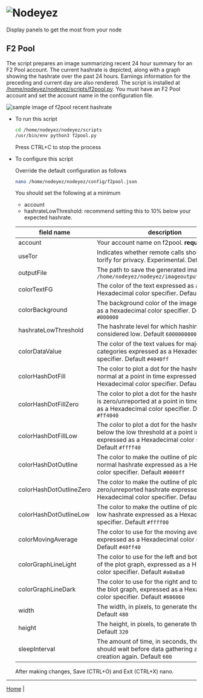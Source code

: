 # ![Nodeyez](../images/nodeyez.svg)
Display panels to get the most from your node

## F2 Pool

The script prepares an image summarizing recent 24 hour summary for an F2 Pool
account.  The current hashrate is depicted, along with a graph showing the
hashrate over the past 24 hours.  Earnings information for the preceding and
current day are also rendered.  The script is installed at
[/home/nodeyez/nodeyez/scripts/f2pool.py](../scripts/f2pool.py).
You must have an F2 Pool account and set the account name in the configuration
file.

![sample image of f2pool recent hashrate](../images/f2pool.png)

* To run this script

   ```sh
   cd /home/nodeyez/nodeyez/scripts
   /usr/bin/env python3 f2pool.py
   ```

   Press CTRL+C to stop the process

* To configure this script

   Override the default configuration as follows

   ```sh
   nano /home/nodeyez/nodeyez/config/f2pool.json
   ```
  
   You should set the following at a minimum
   - account
   - hashrateLowThreshold: recommend setting this to 10% below your expected hashrate.


   | field name | description |
   | --- | --- |
   | account | Your account name on f2pool. **required** |
   | useTor | Indicates whether remote calls should use torify for privacy. Experimental. Default `true` |
   | outputFile | The path to save the generated image. Default `/home/nodeyez/nodeyez/imageoutput/f2pool.png` |
   | colorTextFG | The color of the text expressed as a Hexadecimal color specifier. Default `#ffffff` |
   | colorBackground | The background color of the image expressed as a hexadecimal color specifier. Default `#000000` |
   | hashrateLowThreshold | The hashrate level for which hashing should be considered low. Default `60000000000000` |
   | colorDataValue | The color of the text values for major categories expressed as a Hexadecimal color specifier. Default `#4040ff` | 
   | colorHashDotFill | The color to plot a dot for the hashrate when normal at a point in time expressed as a Hexadecimal color specifier. Default `#4040ff`| 
   | colorHashDotFillZero | The color to plot a dot for the hashrate when it is zero/unreported at a point in time expressed as a Hexadecimal color specifier. Default `#ff4040` |
   | colorHashDotFillLow | The color to plot a dot for the hashrate when it below the low threshold at a point in time expressed as a Hexadecimal color specifier. Default `#ffff40` |
   | colorHashDotOutline | The color to make the outline of plotted dots for normal hashrate expressed as a Hexadecimal color specifier. Default `#0000ff` | 
   | colorHashDotOutlineZero | The color to make the outline of plotted dots for zero/unreported hashrate expressed as a Hexadecimal color specifier. Default `#ff0000` | 
   | colorHashDotOutlineLow | The color to make the outline of plotted dots for low hashrate expressed as a Hexadecimal color specifier. Default `#ffff00` |
   | colorMovingAverage | The color to use for the moving average line expressed as a Hexadecimal color specifier. Default `#40ff40` |
   | colorGraphLineLight | The color to use for the left and bottom borders of the plot graph, expressed as a Hexadecimal color specifier. Default `#a0a0a0` |
   | colorGraphLineDark | The color to use for the right and top borders of the blot graph, expressed as a Hexadecimal color specifier. Default `#606060` |
   | width | The width, in pixels, to generate the image. Default `480` |
   | height | The height, in pixels, to generate the image. Default `320` |
   | sleepInterval | The amount of time, in seconds, the script should wait before data gathering and image creation again. Default `600` |

   After making changes, Save (CTRL+O) and Exit (CTRL+X) nano.


---

[Home](../) | 

